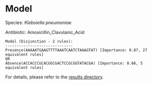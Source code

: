 
# Model

Species: *Klebsiella pneumoniae*

Antibiotic: Amoxicillin_Clavulanic_Acid

```
Model (Disjunction - 2 rules):
------------------------------
Presence(AAAAATGAAGTTTTAAATCAATCTAAAGTAT) [Importance: 0.87, 27 equivalent rules]
OR
Absence(ACCACCCGCACGGCGACTCCGCGGTATACGA) [Importance: 0.66, 5 equivalent rules]

```

For details, please refer to the [results directory](../../../../../results/scm_b/klebsiella%20pneumoniae/amoxicillin_clavulanic_acid/repeat_6/).

